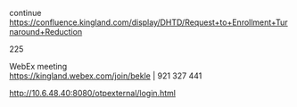 

continue https://confluence.kingland.com/display/DHTD/Request+to+Enrollment+Turnaround+Reduction

225


WebEx meeting   
https://kingland.webex.com/join/bekle   |  921 327 441     


http://10.6.48.40:8080/otpexternal/login.html
